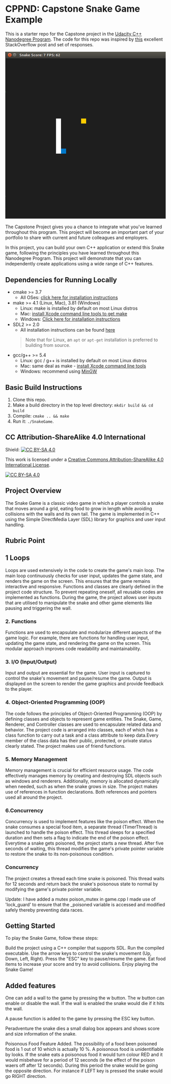 # CPPND: Capstone Snake Game Example

This is a starter repo for the Capstone project in the [Udacity C++ Nanodegree Program](https://www.udacity.com/course/c-plus-plus-nanodegree--nd213). The code for this repo was inspired by [this](https://codereview.stackexchange.com/questions/212296/snake-game-in-c-with-sdl) excellent StackOverflow post and set of responses.

<img src="snake_game.gif"/>

The Capstone Project gives you a chance to integrate what you've learned throughout this program. This project will become an important part of your portfolio to share with current and future colleagues and employers.

In this project, you can build your own C++ application or extend this Snake game, following the principles you have learned throughout this Nanodegree Program. This project will demonstrate that you can independently create applications using a wide range of C++ features.

## Dependencies for Running Locally
* cmake >= 3.7
  * All OSes: [click here for installation instructions](https://cmake.org/install/)
* make >= 4.1 (Linux, Mac), 3.81 (Windows)
  * Linux: make is installed by default on most Linux distros
  * Mac: [install Xcode command line tools to get make](https://developer.apple.com/xcode/features/)
  * Windows: [Click here for installation instructions](http://gnuwin32.sourceforge.net/packages/make.htm)
* SDL2 >= 2.0
  * All installation instructions can be found [here](https://wiki.libsdl.org/Installation)
  >Note that for Linux, an `apt` or `apt-get` installation is preferred to building from source. 
* gcc/g++ >= 5.4
  * Linux: gcc / g++ is installed by default on most Linux distros
  * Mac: same deal as make - [install Xcode command line tools](https://developer.apple.com/xcode/features/)
  * Windows: recommend using [MinGW](http://www.mingw.org/)

## Basic Build Instructions

1. Clone this repo.
2. Make a build directory in the top level directory: `mkdir build && cd build`
3. Compile: `cmake .. && make`
4. Run it: `./SnakeGame`.


## CC Attribution-ShareAlike 4.0 International


Shield: [![CC BY-SA 4.0][cc-by-sa-shield]][cc-by-sa]

This work is licensed under a
[Creative Commons Attribution-ShareAlike 4.0 International License][cc-by-sa].

[![CC BY-SA 4.0][cc-by-sa-image]][cc-by-sa]

[cc-by-sa]: http://creativecommons.org/licenses/by-sa/4.0/
[cc-by-sa-image]: https://licensebuttons.net/l/by-sa/4.0/88x31.png
[cc-by-sa-shield]: https://img.shields.io/badge/License-CC%20BY--SA%204.0-lightgrey.svg

## Project Overview
The Snake Game is a classic video game in which a player controls a snake that moves around a grid, eating food to grow in length while avoiding collisions with the walls and its own tail. The game is implemented in C++ using the Simple DirectMedia Layer (SDL) library for graphics and user input handling.

## Rubric Point
## 1 Loops
Loops are used extensively in the code to create the game's main loop. The main loop continuously checks for user input, updates the game state, and renders the game on the screen. This ensures that the game remains interactive and responsive. Functions and classes are clearly defined in the project code structure. To prevent repeating oneself, all reusable codes are implemented as functions.
During the game, the project allows user inputs that are utilised to manipulate the snake and other game elements like pausing and triggering the wall.

### 2. Functions
Functions are used to encapsulate and modularize different aspects of the game logic. For example, there are functions for handling user input, updating the game state, and rendering the game on the screen. This modular approach improves code readability and maintainability.

### 3. I/O (Input/Output)
Input and output are essential for the game. User input is captured to control the snake's movement and pause/resume the game. Output is displayed on the screen to render the game graphics and provide feedback to the player.

### 4. Object-Oriented Programming (OOP)
The code follows the principles of Object-Oriented Programming (OOP) by defining classes and objects to represent game entities. The Snake, Game, Renderer, and Controller classes are used to encapsulate related data and behavior. The project code is arranged into classes, each of which has a class function to carry out a task and a class attribute to keep data.Every member of the class data has their public, protected, or private status clearly stated. The project makes use of friend functions.

### 5. Memory Management
Memory management is crucial for efficient resource usage. The code effectively manages memory by creating and destroying SDL objects such as windows and renderers. Additionally, memory is allocated dynamically when needed, such as when the snake grows in size. The project makes use of references in function declarations. Both references and pointers used all around the project.

### 6.Concurrency
Concurrency is used to implement features like the poison effect. When the snake consumes a special food item, a separate thread (TimerThread) is launched to handle the poison effect. This thread sleeps for a specified duration and then sets a flag to indicate the end of the poison effect. Everytime a snake gets poisoned, the project starts a new thread. After five seconds of waiting, this thread modifies the game's private pointer variable to restore the snake to its non-poisonous condition.


### Concurrency
The project creates a thread each time snake is poisoned. This thread waits for 12 seconds and return back the snake's poisonous state to normal by modifying the game's private pointer variable. 

Update: I have added a mutex poison_mutex in game.cpp I made use of 'lock_guard' to ensure that the _poisoned variable is accessed and modified safely thereby preventing data races.

## Getting Started
To play the Snake Game, follow these steps:

Build the project using a C++ compiler that supports SDL.
Run the compiled executable.
Use the arrow keys to control the snake's movement (Up, Down, Left, Right).
Press the "ESC" key to pause/resume the game.
Eat food items to increase your score and try to avoid collisions.
Enjoy playing the Snake Game!

## Added features

One can add a wall to the game by pressing the w button. The w button can enable or disable the wall. If the wall is enabled the snake would die if it hits the wall.

A pause function is added to the game by pressing the ESC key button.


Peradventure the snake dies a small dialog box appears and shows score and size information of the snake. 


Poisonous Food Feature Added. The possibility of a food been poisoned food is 1 out of 10 which is actually 10 %. A poisonous food is unidentifiable by looks. If the snake eats a poisonous food it would turn colour RED and it  would misbehave for a period of 12 seconds (ie the effect of the poison waers off after 12 seconds). During this period the snake would be going the opposite direction. For instance if LEFT key is pressed the snake would go RIGHT direction.








